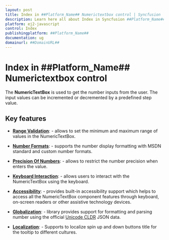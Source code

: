 ```yaml
---
layout: post
title: Index in ##Platform_Name## Numerictextbox control | Syncfusion
description: Learn here all about Index in Syncfusion ##Platform_Name## Numerictextbox control of Syncfusion Essential JS 2 and more.
platform: ej2-javascript
control: Index 
publishingplatform: ##Platform_Name##
documentation: ug
domainurl: ##DomainURL##
---
```


# Index in ##Platform_Name## Numerictextbox control

The **NumericTextBox** is used to get the number inputs from the user. The input values can be incremented or decremented by a predefined step value.

## Key features

* **[Range Validation](./getting-started#range-validation)**: - allows to set the minimum and maximum range of values in
the NumericTextBox.

* **[Number Formats](./formats)**: - supports the number display formatting with MSDN standard
and custom number formats.

* **[Precision Of Numbers](./getting-started#precision-of-numbers)**: - allows to restrict the number precision
when enters the value.

* **[Keyboard Interaction](./accessibility/#keyboard-interaction)**: - allows users to interact with the NumericTextBox
using the keyboard.

* **[Accessibility](./accessibility)**: - provides built-in accessibility support which helps to access
all the NumericTextBox component features through keyboard, on-screen readers or other assistive technology devices.

* **[Globalization](./globalization)**: - library provides support for formatting
and parsing number using the official [Unicode CLDR](http://cldr.unicode.org/) JSON data.

* **[Localization](./globalization/#localization)**: - Supports to localize spin up and down buttons title for the tooltip
to different cultures.